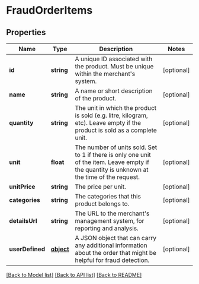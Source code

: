 # FraudOrderItems

## Properties
Name | Type | Description | Notes
------------ | ------------- | ------------- | -------------
**id** | **string** | A unique ID associated with the product. Must be unique within the merchant&#39;s system. | [optional] 
**name** | **string** | A name or short description of the product. | [optional] 
**quantity** | **string** | The unit in which the product is sold (e.g. litre, kilogram, etc). Leave empty if the product is sold as a complete unit. | [optional] 
**unit** | **float** | The number of units sold. Set to 1 if there is only one unit of the item. Leave empty if the quantity is unknown at the time of the request. | [optional] 
**unitPrice** | **string** | The price per unit. | [optional] 
**categories** | **string** | The categories that this product belongs to. | [optional] 
**detailsUrl** | **string** | The URL to the merchant&#39;s management system, for reporting and analysis. | [optional] 
**userDefined** | [**object**](.md) | A JSON object that can carry any additional information about the order that might be helpful for fraud detection. | [optional] 

[[Back to Model list]](../README.md#documentation-for-models) [[Back to API list]](../README.md#documentation-for-api-endpoints) [[Back to README]](../README.md)



